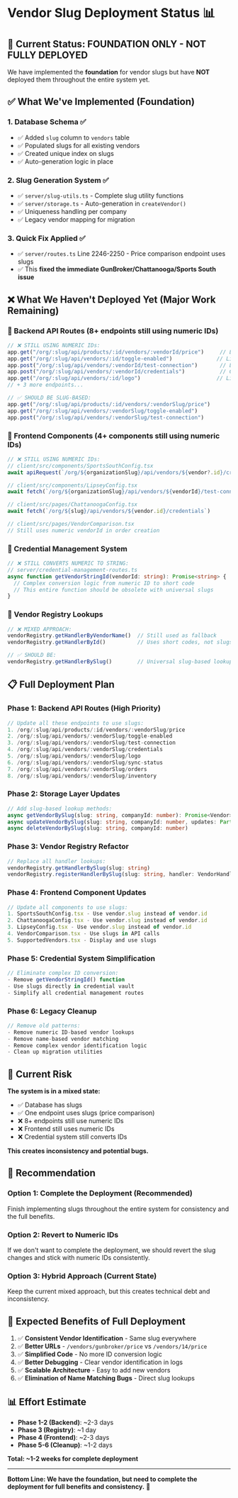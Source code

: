 # Vendor Slug Deployment Status 📊

## 🎯 **Current Status: FOUNDATION ONLY - NOT FULLY DEPLOYED**

We have implemented the **foundation** for vendor slugs but have **NOT** deployed them throughout the entire system yet.

## ✅ **What We've Implemented (Foundation)**

### **1. Database Schema ✅**
- ✅ Added `slug` column to `vendors` table
- ✅ Populated slugs for all existing vendors
- ✅ Created unique index on slugs
- ✅ Auto-generation logic in place

### **2. Slug Generation System ✅**
- ✅ `server/slug-utils.ts` - Complete slug utility functions
- ✅ `server/storage.ts` - Auto-generation in `createVendor()`
- ✅ Uniqueness handling per company
- ✅ Legacy vendor mapping for migration

### **3. Quick Fix Applied ✅**
- ✅ `server/routes.ts` Line 2246-2250 - Price comparison endpoint uses slugs
- ✅ This **fixed the immediate GunBroker/Chattanooga/Sports South issue**

## ❌ **What We Haven't Deployed Yet (Major Work Remaining)**

### **🔴 Backend API Routes (8+ endpoints still using numeric IDs)**
```typescript
// ❌ STILL USING NUMERIC IDs:
app.get("/org/:slug/api/products/:id/vendors/:vendorId/price")     // Line 2221
app.get("/org/:slug/api/vendors/:id/toggle-enabled")              // Line 1215  
app.post("/org/:slug/api/vendors/:vendorId/test-connection")       // Line 4739
app.post("/org/:slug/api/vendors/:vendorId/credentials")           // Credential routes
app.get("/org/:slug/api/vendors/:id/logo")                        // Line 2873
// + 3 more endpoints...

// ✅ SHOULD BE SLUG-BASED:
app.get("/org/:slug/api/products/:id/vendors/:vendorSlug/price")
app.get("/org/:slug/api/vendors/:vendorSlug/toggle-enabled")  
app.post("/org/:slug/api/vendors/:vendorSlug/test-connection")
```

### **🔴 Frontend Components (4+ components still using numeric IDs)**
```typescript
// ❌ STILL USING NUMERIC IDs:
// client/src/components/SportsSouthConfig.tsx
await apiRequest(`/org/${organizationSlug}/api/vendors/${vendor?.id}/credentials`)

// client/src/components/LipseyConfig.tsx  
await fetch(`/org/${organizationSlug}/api/vendors/${vendorId}/test-connection`)

// client/src/pages/ChattanoogaConfig.tsx
await fetch(`/org/${slug}/api/vendors/${vendor.id}/credentials`)

// client/src/pages/VendorComparison.tsx
// Still uses numeric vendorId in order creation
```

### **🔴 Credential Management System**
```typescript
// ❌ STILL CONVERTS NUMERIC TO STRING:
// server/credential-management-routes.ts
async function getVendorStringId(vendorId: string): Promise<string> {
  // Complex conversion logic from numeric ID to short code
  // This entire function should be obsolete with universal slugs
}
```

### **🔴 Vendor Registry Lookups**
```typescript
// ❌ MIXED APPROACH:
vendorRegistry.getHandlerByVendorName()  // Still used as fallback
vendorRegistry.getHandlerById()          // Uses short codes, not slugs

// ✅ SHOULD BE:
vendorRegistry.getHandlerBySlug()        // Universal slug-based lookup
```

## 📋 **Full Deployment Plan**

### **Phase 1: Backend API Routes (High Priority)**
```typescript
// Update all these endpoints to use slugs:
1. /org/:slug/api/products/:id/vendors/:vendorSlug/price
2. /org/:slug/api/vendors/:vendorSlug/toggle-enabled
3. /org/:slug/api/vendors/:vendorSlug/test-connection  
4. /org/:slug/api/vendors/:vendorSlug/credentials
5. /org/:slug/api/vendors/:vendorSlug/logo
6. /org/:slug/api/vendors/:vendorSlug/sync-status
7. /org/:slug/api/vendors/:vendorSlug/orders
8. /org/:slug/api/vendors/:vendorSlug/inventory
```

### **Phase 2: Storage Layer Updates**
```typescript
// Add slug-based lookup methods:
async getVendorBySlug(slug: string, companyId: number): Promise<Vendor>
async updateVendorBySlug(slug: string, companyId: number, updates: Partial<Vendor>)
async deleteVendorBySlug(slug: string, companyId: number)
```

### **Phase 3: Vendor Registry Refactor**
```typescript
// Replace all handler lookups:
vendorRegistry.getHandlerBySlug(slug: string)
vendorRegistry.registerHandlerBySlug(slug: string, handler: VendorHandler)
```

### **Phase 4: Frontend Component Updates**
```typescript
// Update all components to use slugs:
1. SportsSouthConfig.tsx - Use vendor.slug instead of vendor.id
2. ChattanoogaConfig.tsx - Use vendor.slug instead of vendor.id  
3. LipseyConfig.tsx - Use vendor.slug instead of vendor.id
4. VendorComparison.tsx - Use slugs in API calls
5. SupportedVendors.tsx - Display and use slugs
```

### **Phase 5: Credential System Simplification**
```typescript
// Eliminate complex ID conversion:
- Remove getVendorStringId() function
- Use slugs directly in credential vault
- Simplify all credential management routes
```

### **Phase 6: Legacy Cleanup**
```typescript
// Remove old patterns:
- Remove numeric ID-based vendor lookups
- Remove name-based vendor matching
- Remove complex vendor identification logic
- Clean up migration utilities
```

## 🚨 **Current Risk**

**The system is in a mixed state:**
- ✅ Database has slugs
- ✅ One endpoint uses slugs (price comparison)
- ❌ 8+ endpoints still use numeric IDs
- ❌ Frontend still uses numeric IDs
- ❌ Credential system still converts IDs

**This creates inconsistency and potential bugs.**

## 🎯 **Recommendation**

### **Option 1: Complete the Deployment (Recommended)**
Finish implementing slugs throughout the entire system for consistency and the full benefits.

### **Option 2: Revert to Numeric IDs**
If we don't want to complete the deployment, we should revert the slug changes and stick with numeric IDs consistently.

### **Option 3: Hybrid Approach (Current State)**
Keep the current mixed approach, but this creates technical debt and inconsistency.

## 🚀 **Expected Benefits of Full Deployment**

1. ✅ **Consistent Vendor Identification** - Same slug everywhere
2. ✅ **Better URLs** - `/vendors/gunbroker/price` vs `/vendors/14/price`
3. ✅ **Simplified Code** - No more ID conversion logic
4. ✅ **Better Debugging** - Clear vendor identification in logs
5. ✅ **Scalable Architecture** - Easy to add new vendors
6. ✅ **Elimination of Name Matching Bugs** - Direct slug lookups

## 📊 **Effort Estimate**

- **Phase 1-2 (Backend)**: ~2-3 days
- **Phase 3 (Registry)**: ~1 day  
- **Phase 4 (Frontend)**: ~2-3 days
- **Phase 5-6 (Cleanup)**: ~1-2 days

**Total: ~1-2 weeks for complete deployment**

---

**Bottom Line: We have the foundation, but need to complete the deployment for full benefits and consistency.** 🎯














